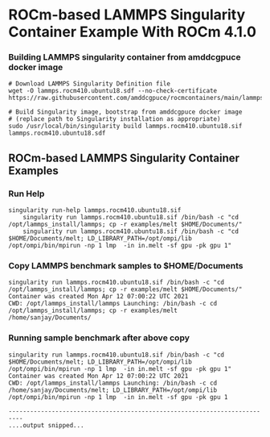 # ROCm-based LAMMPS Singularity Container Example With ROCm 4.1.0

### Building LAMMPS singularity container from amddcgpuce docker image

```
# Download LAMMPS Singularity Definition file
wget -O lammps.rocm410.ubuntu18.sdf --no-check-certificate https://raw.githubusercontent.com/amddcgpuce/rocmcontainers/main/lammps/lammps.rocm410.ubuntu18.sdf

# Build Singularity image, bootstrap from amddcgpuce docker image
# (replace path to Singularity installation as appropriate)
sudo /usr/local/bin/singularity build lammps.rocm410.ubuntu18.sif lammps.rocm410.ubuntu18.sdf
```

## ROCm-based LAMMPS Singularity Container Examples
### Run Help

```
singularity run-help lammps.rocm410.ubuntu18.sif
    singularity run lammps.rocm410.ubuntu18.sif /bin/bash -c "cd /opt/lammps_install/lammps; cp -r examples/melt $HOME/Documents/"
    singularity run lammps.rocm410.ubuntu18.sif /bin/bash -c "cd $HOME/Documents/melt; LD_LIBRARY_PATH=/opt/ompi/lib /opt/ompi/bin/mpirun -np 1 lmp  -in in.melt -sf gpu -pk gpu 1"
```

### Copy LAMMPS benchmark samples to $HOME/Documents

```
singularity run lammps.rocm410.ubuntu18.sif /bin/bash -c "cd /opt/lammps_install/lammps; cp -r examples/melt $HOME/Documents/"
Container was created Mon Apr 12 07:00:22 UTC 2021
CWD: /opt/lammps_install/lammps Launching: /bin/bash -c cd /opt/lammps_install/lammps; cp -r examples/melt /home/sanjay/Documents/
```

### Running sample benchmark after above copy

```
singularity run lammps.rocm410.ubuntu18.sif /bin/bash -c "cd $HOME/Documents/melt; LD_LIBRARY_PATH=/opt/ompi/lib /opt/ompi/bin/mpirun -np 1 lmp  -in in.melt -sf gpu -pk gpu 1"
Container was created Mon Apr 12 07:00:22 UTC 2021
CWD: /opt/lammps_install/lammps Launching: /bin/bash -c cd /home/sanjay/Documents/melt; LD_LIBRARY_PATH=/opt/ompi/lib /opt/ompi/bin/mpirun -np 1 lmp  -in in.melt -sf gpu -pk gpu 1

--------------------------------------------------------------------------
....output snipped...
```
